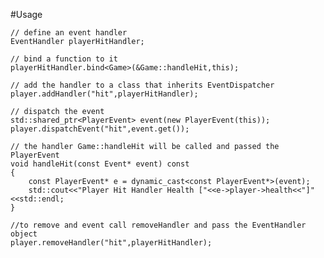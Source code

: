 #Usage

    // define an event handler
	EventHandler playerHitHandler;
	
	// bind a function to it		
	playerHitHandler.bind<Game>(&Game::handleHit,this);
	
	// add the handler to a class that inherits EventDispatcher	
	player.addHandler("hit",playerHitHandler);
	
	// dispatch the event
	std::shared_ptr<PlayerEvent> event(new PlayerEvent(this));
	player.dispatchEvent("hit",event.get());
	
	// the handler Game::handleHit will be called and passed the PlayerEvent
	void handleHit(const Event* event) const
	{
		const PlayerEvent* e = dynamic_cast<const PlayerEvent*>(event);
		std::cout<<"Player Hit Handler Health ["<<e->player->health<<"]"<<std::endl;
	}
	
	//to remove and event call removeHandler and pass the EventHandler object
	player.removeHandler("hit",playerHitHandler);